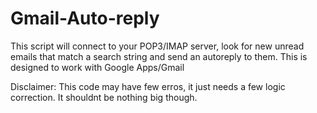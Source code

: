 # Gmail-Auto-reply
This script will connect to your POP3/IMAP server, look for new unread emails that match a search string and send an autoreply to them. This is designed to work with Google Apps/Gmail 

Disclaimer:
This code may have few erros, it just needs a few logic correction. It shouldnt be nothing big though. 
